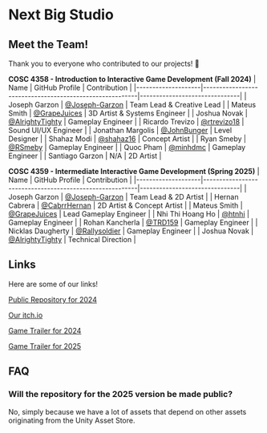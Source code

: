 # Next Big Studio

## Meet the Team!
Thank you to everyone who contributed to our projects! 🎉

**COSC 4358 - Introduction to Interactive Game Development (Fall 2024)**
| Name               | GitHub Profile                                          | Contribution                  |
|--------------------|---------------------------------------------------------|-------------------------------|
| Joseph Garzon      | [@Joseph-Garzon](https://github.com//Joseph-Garzon)    | Team Lead & Creative Lead     |
| Mateus Smith       | [@GrapeJuices](https://github.com/grapejuices)         | 3D Artist & Systems Engineer  |
| Joshua Novak       | [@AlrightyTighty](https://github.com/AlrightyTighty)   | Gameplay Engineer             |
| Ricardo Trevizo    | [@rtrevizo18](https://github.com/rtrevizo18)           | Sound UI/UX Engineer          |
| Jonathan Margolis  | [@JohnBunger](https://github.com/JohnBunger)           | Level Designer                |
| Shahaz Modi        | [@shahaz16](https://github.com/shahaz16)               | Concept Artist                |
| Ryan Smeby         | [@RSmeby](https://github.com/RSmeby)                   | Gameplay Engineer             |
| Quoc Pham          | [@minhdmc](https://github.com/minhdmc)                 | Gameplay Engineer             |
| Santiago Garzon    | N/A                                                    | 2D Artist                     |

**COSC 4359 - Intermediate Interactive Game Development (Spring 2025)**
| Name               | GitHub Profile                                          | Contribution                  |
|--------------------|---------------------------------------------------------|-------------------------------|
| Joseph Garzon      | [@Joseph-Garzon](https://github.com//Joseph-Garzon)     | Team Lead & 2D Artist         |
| Hernan Cabrera     | [@CabrrHernan](https://github.com/CabrrHernan)          | 2D Artist & Concept Artist    |
| Mateus Smith       | [@GrapeJuices](https://github.com/grapejuices)          | Lead Gameplay Engineer        |
| Nhi Thi Hoang Ho   | [@htnhi](https://github.com/htnhi)                      | Gameplay Engineer             |
| Rohan Kancherla    | [@TRD159](https://github.com/TRD159)                    | Gameplay Engineer             |
| Nicklas Daugherty  | [@Rallysoldier](https://github.com/Rallysoldier)        | Gameplay Engineer             |
| Joshua Novak       | [@AlrightyTighty](https://github.com/AlrightyTighty)    | Technical Direction           |

## Links
Here are some of our links!

[Public Repository for 2024](https://github.com/Next-Big-Studio/Upgrade-Your-Bumper-Public/)

[Our itch.io](https://nextbigstudio.itch.io/)

[Game Trailer for 2024](https://youtu.be/T7BgbTNS5xk)

[Game Trailer for 2025](https://youtu.be/dk-TfS149kA)

## FAQ

### Will the repository for the 2025 version be made public?

No, simply because we have a lot of assets that depend on other assets originating from the Unity Asset Store. 



